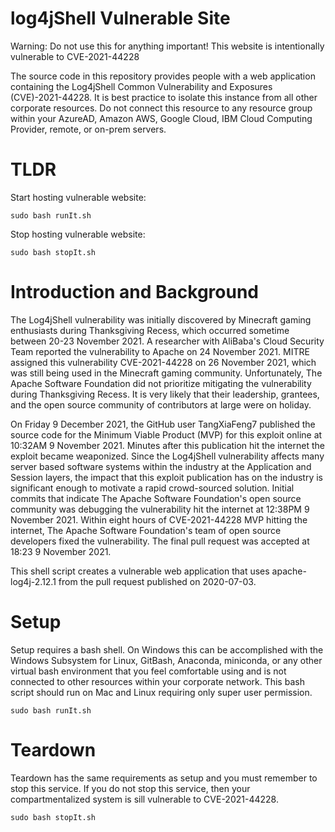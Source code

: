 # log4jShell Vulnerable Site

Warning: Do not use this for anything important! This website is intentionally vulnerable to CVE-2021-44228

The source code in this repository provides people with a web application containing the Log4jShell Common Vulnerability and Exposures (CVE)-2021-44228. It is best practice to isolate this instance from all other corporate resources. Do not connect this resource to any resource group within your AzureAD, Amazon AWS, Google Cloud, IBM Cloud Computing Provider, remote, or on-prem servers.

# TLDR

Start hosting vulnerable website:

```shell
sudo bash runIt.sh
```
Stop hosting vulnerable website:

```shell
sudo bash stopIt.sh
```

# Introduction and Background

The Log4jShell vulnerability was initially discovered by Minecraft gaming enthusiasts during Thanksgiving Recess, which occurred sometime between 20-23 November 2021. A researcher with AliBaba's Cloud Security Team reported the vulnerability to Apache on 24 November 2021. MITRE assigned this vulnerability CVE-2021-44228 on 26 November 2021, which was still being used in the Minecraft gaming community. Unfortunately, The Apache Software Foundation did not prioritize mitigating the vulnerability during Thanksgiving Recess. It is very likely that their leadership, grantees, and the open source community of contributors at large were on holiday.

On Friday 9 December 2021, the GitHub user TangXiaFeng7 published the source code for the Minimum Viable Product (MVP) for this exploit online at 10:32AM 9 November 2021. Minutes after this publication hit the internet the exploit became weaponized. Since the Log4jShell vulnerability affects many server based software systems within the industry at the Application and Session layers, the impact that this exploit publication has on the industry is significant enough to motivate a rapid crowd-sourced solution. Initial commits that indicate The Apache Software Foundation's open source community was debugging the vulnerability hit the internet at 12:38PM 9 November 2021. Within eight hours of CVE-2021-44228 MVP hitting the internet, The Apache Software Foundation's team of open source developers fixed the vulnerability. The final pull request was accepted at 18:23 9 November 2021.

This shell script creates a vulnerable web application that uses apache-log4j-2.12.1 from the pull request published on 2020-07-03.

# Setup

Setup requires a bash shell. On Windows this can be accomplished with the Windows Subsystem for Linux, GitBash, Anaconda, miniconda, or any other virtual bash environment that you feel comfortable using and is not connected to other resources within your corporate network. This bash script should run on Mac and Linux requiring only super user permission.

```shell
sudo bash runIt.sh
```

# Teardown
Teardown has the same requirements as setup and you must remember to stop this service. If you do not stop this service, then your compartmentalized system is sill vulnerable to CVE-2021-44228.

```shell
sudo bash stopIt.sh
```

